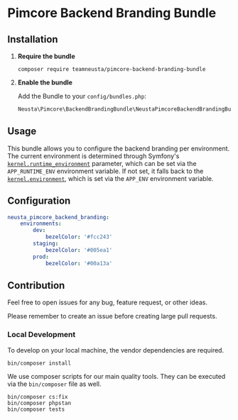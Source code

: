 # Pimcore Backend Branding Bundle

## Installation

1.  **Require the bundle**

    ```shell
    composer require teamneusta/pimcore-backend-branding-bundle
    ```

2. **Enable the bundle**

    Add the Bundle to your `config/bundles.php`:

   ```php
   Neusta\Pimcore\BackendBrandingBundle\NeustaPimcoreBackendBrandingBundle::class => ['all' => true],
   ```

## Usage

This bundle allows you to configure the backend branding per environment.
The current environment is determined through Symfony's [`kernel.runtime_environment`](https://symfony.com/doc/6.4/reference/configuration/kernel.html#kernel-runtime-environment) parameter,
which can be set via the `APP_RUNTIME_ENV` environment variable.
If not set, it falls back to the [`kernel.environment`](https://symfony.com/doc/6.4/reference/configuration/kernel.html#kernel-environment), 
which is set via the `APP_ENV` environment variable.

## Configuration

```yaml
neusta_pimcore_backend_branding:
    environments:
        dev:
            bezelColor: '#fcc243'
        staging:
            bezelColor: '#005ea1'
        prod:
            bezelColor: '#00a13a'
```

## Contribution

Feel free to open issues for any bug, feature request, or other ideas.

Please remember to create an issue before creating large pull requests.

### Local Development

To develop on your local machine, the vendor dependencies are required.

```shell
bin/composer install
```

We use composer scripts for our main quality tools. They can be executed via the `bin/composer` file as well.

```shell
bin/composer cs:fix
bin/composer phpstan
bin/composer tests
```
